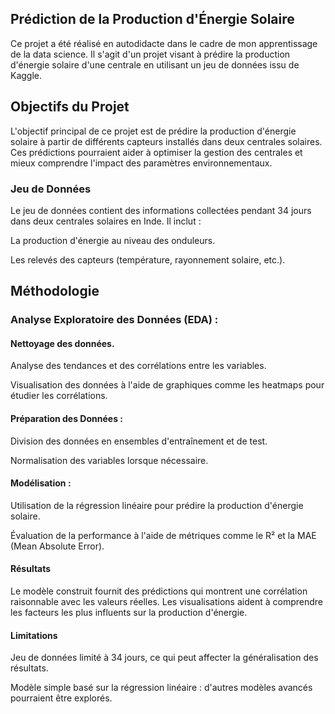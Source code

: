 ## Prédiction de la Production d'Énergie Solaire

Ce projet a été réalisé en autodidacte dans le cadre de mon apprentissage de la data science. Il s'agit d'un projet visant à prédire la production d'énergie solaire d'une centrale en utilisant un jeu de données issu de Kaggle.

## Objectifs du Projet

L'objectif principal de ce projet est de prédire la production d'énergie solaire à partir de différents capteurs installés dans deux centrales solaires. Ces prédictions pourraient aider à optimiser la gestion des centrales et mieux comprendre l'impact des paramètres environnementaux.

### Jeu de Données

Le jeu de données contient des informations collectées pendant 34 jours dans deux centrales solaires en Inde. Il inclut :

La production d'énergie au niveau des onduleurs.

Les relevés des capteurs (température, rayonnement solaire, etc.).

## Méthodologie

### Analyse Exploratoire des Données (EDA) :

#### Nettoyage des données.

Analyse des tendances et des corrélations entre les variables.

Visualisation des données à l'aide de graphiques comme les heatmaps pour étudier les corrélations.

#### Préparation des Données :

Division des données en ensembles d'entraînement et de test.

Normalisation des variables lorsque nécessaire.

#### Modélisation :

Utilisation de la régression linéaire pour prédire la production d'énergie solaire.

Évaluation de la performance à l'aide de métriques comme le R² et la MAE (Mean Absolute Error).

#### Résultats

Le modèle construit fournit des prédictions qui montrent une corrélation raisonnable avec les valeurs réelles. Les visualisations aident à comprendre les facteurs les plus influents sur la production d'énergie.

#### Limitations

Jeu de données limité à 34 jours, ce qui peut affecter la généralisation des résultats.

Modèle simple basé sur la régression linéaire : d'autres modèles avancés pourraient être explorés.
